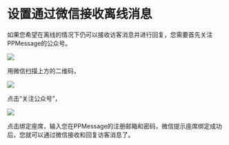 # 设置通过微信接收离线消息
如果您希望在离线的情况下仍可以接收访客消息并进行回复，您需要首先关注PPMessage的公众号。

![](https://upload-images.jianshu.io/upload_images/12406336-898cc202a556f118.png?imageMogr2/auto-orient/strip%7CimageView2/2/w/1240)

用微信扫描上方的二维码，

![](https://upload-images.jianshu.io/upload_images/12406336-b6c4b86fb73fc832.png?imageMogr2/auto-orient/strip%7CimageView2/2/w/1240)

点击“关注公众号”，

![](https://upload-images.jianshu.io/upload_images/12406336-277e2eea8bddb6ec.png?imageMogr2/auto-orient/strip%7CimageView2/2/w/1240)

点击绑定座席，输入您在PPMessage的注册邮箱和密码，微信提示座席绑定成功后，您就可以通过微信接收和回复访客消息了。